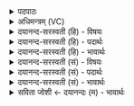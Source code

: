 <details><summary>पदपाठः</summary>

सो॒मान॑म्। स्व॑रणम्। कृ॒णु॒हि॒। ब्र॒ह्म॒णः॒। प॒ते॒। क॒क्षीव॑न्तम्। यः। औ॒शि॒जः। २८।
</details>

<details><summary>अधिमन्त्रम् (VC)</summary>

- बृहस्पतिर्देवता
- प्रबन्धु ऋषिः
- विराड् गायत्री
- षड्जः
</details>

<details><summary>दयानन्द-सरस्वती (हि) - विषयः</summary>

फिर उस जगदीश्वर की किसलिये प्रार्थना करनी चाहिये, इस विषय का उपदेश अगले मन्त्र में किया है ॥
</details>

<details><summary>दयानन्द-सरस्वती (हि) - पदार्थः</summary>

पदार्थान्वयभाषाः -  हे (ब्रह्मणस्पते) सनातन वेदशास्त्र के पालन करनेवाले जगदीश्वर ! आप (यः) जो मैं (औशिजः) सब विद्याओं के प्रकाश करनेवाले विद्वान् के पुत्र के तुल्य हूँ, उस मुझ को (कक्षीवन्तम्) विद्या पढ़ने में उत्तम नीतियों से युक्त (स्वरणम्) सब विद्याओं का कहने और (सोमानम्) औषधियों के रसों का निकालने तथा विद्या की सिद्धि करनेवाला (कृणुहि) कीजिये। ऐसा ही व्याख्यान इस मन्त्र का निरुक्तकार यास्कमुनि जी ने भी किया है, सो पूर्व लिखे हुए संस्कृत में देख लेना ॥२८॥
</details>

<details><summary>दयानन्द-सरस्वती (हि) - भावार्थः</summary>

भावार्थभाषाः -  इस मन्त्र में लुप्तोपमालङ्कार है। पुत्र दो प्रकार के होते हैं, एक तो औरस अर्थात् जो अपने वीर्य से उत्पन्न होता और दूसरा जो विद्या पढ़ाने के लिये विद्वान् किया जाता है। हम सब मनुष्यों को इसलिये ईश्वर की प्रार्थना करनी चाहिये कि जिससे हम लोग विद्या से प्रकाशित सब क्रियाओं में कुशल और प्रीति से विद्या के पढ़ानेवाले पुत्रों से युक्त हों ॥२८॥
</details>

<details><summary>दयानन्द-सरस्वती (सं) - विषयः</summary>

पुनः स जगदीश्वरः किमर्थः प्रार्थनीय इत्युपदिश्यते ॥
</details>

<details><summary>दयानन्द-सरस्वती (सं) - पदार्थः</summary>

पदार्थान्वयभाषाः -  हे ब्रह्मणस्पते ! त्वं योऽहमौशिजोऽस्मि तं कक्षीवन्तं स्वरणं सोमानं मां कृणुहि सम्पादय ॥२८॥
</details>

<details><summary>दयानन्द-सरस्वती (सं) - भावार्थः</summary>

भावार्थभाषाः -  अत्र लुप्तोपमालङ्कारः। पुत्रो द्विविध एक औरसो द्वितीयो विद्याजः। सर्वैर्मनुष्यैरीश्वर एतदर्थं प्रार्थनीयः यस्माद् वयं विद्याप्रकाशितैः सर्वक्रियाकुशलैः प्रीत्या विद्याध्यापकैः पुत्रैर्युक्ता भवेमेति ॥२८॥
</details>

<details><summary>सविता जोशी ← दयानन्दः (म) - भावार्थः</summary>

भावार्थभाषाः -  या मंत्रात लुप्तोपमालंकार आहे. पुत्र दोन प्रकारचे असतात. एक औरस व दुसरा विद्या शिकवून ज्याला विद्वान केले जाते तो. आपण सर्वांनी ईश्वराची यासाठी प्रार्थना केली पाहिजे की, आम्ही विद्यायुक्त व कर्मकुशल बनावे व प्रेमाने विद्या ग्रहण करणारे पुत्र आम्हाला प्राप्त व्हावेत.
</details>